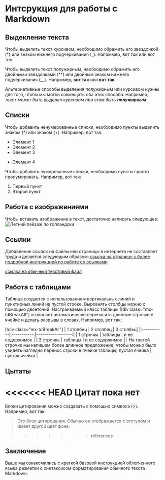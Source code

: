 # Интсрукция для работы с Markdown

## Выдекление текста

Чтобы выделить текст курсивом, необходимо обрамить его звездочкой (*) или знаком нижнего подчеркивания (_). Напрммер, *вот так* или _вот так_.

Чтобы выделить текст полужирным, необходимо обрамить его двойными звездочками (**) или двойным знаком нижнего подчеркивания (__). Напрммер, **вот так** или __вот так__.

Альтернативные способы выделения полужирным или курсивом нужны для того, чтобы мы могли совмещать оба этих способа. Например, _текст может быть выделен курсивом при этом быть **полужирным**_

## Списки

Чтобы добавить ненумерованные списки, необходимо пункты выделить знаком (*) или знаком (+). Например, вот так:
* Элемент 1
* Элемент 2
* Элемент 3
+ Элемент 4

Чтобы добавить нумерованные списки, необходимо пункты просто пронумеровать. Например, вот так:
1. Первый пункт
2. Второй пункт

## Работа с изображениями

Чтобы вставить изображение в текст, достаточно написать следующее:
![Летний пейзаж по голландски](Summer.jpg)

## Ссылки

Добавление ссылок на файлы или страницы в интернете не составляет труда и делается следующим образом:
[ссылка на страницу с более подробной инструкцией по работе со ссылками](https://docs.microsoft.com/ru-ru/contribute/how-to-write-links)

[ссылка на обычный текстовый файл](Текстовый_документ.txt)


## Работа с таблицами

Таблица создается с использованием вертикальных линий и пунктирных линий на пустой строке. Выровнять столбцы можно с помощью двоеточий. Настраиваемый класс таблицы [!div class="mx-tdBreakAll"] позволяет автоматически переносить длинные строчки в ячейке и делать разрывы в словах. Например, вот так:

[!div class="mx-tdBreakAll"]
| 1 столбец | 2 столбец | 3 столбец|
|:-----------|:-----------:|------------------:|
| 1 строчка   | таблицы   | и ее содержимое |
| 2 строчка   | таблицы   | и ее содержимое |
| На третей строчке мы напишем более длинное предложение, чтобы можно было увидеть наглядно перенос строки в ячейке таблицы| пустая ячейка | пустая ячейка |

## Цытаты

<<<<<<< HEAD
Цитат пока нет
=======
Блоки цитирования можно создавать с помощью символа (>). Например, вот так:

> Это блок цитирования. Обычно он отображается с отступом и имеет другой цвет фона.
>>>>>>> references

## Заключение

Выше мы ознакомились с краткой базовой инструкцией облегченного языка разметки с синтаксисом форматирования обычного текста Markdown. 
